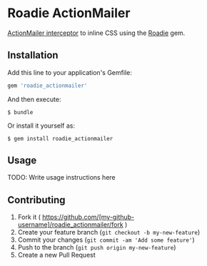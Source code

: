 # Roadie ActionMailer

[ActionMailer interceptor](http://guides.rubyonrails.org/action_mailer_basics.html#intercepting-emails) to inline CSS using the [Roadie](https://github.com/Mange/roadie) gem. 

## Installation

Add this line to your application's Gemfile:

```ruby
gem 'roadie_actionmailer'
```

And then execute:

    $ bundle

Or install it yourself as:

    $ gem install roadie_actionmailer

## Usage

TODO: Write usage instructions here

## Contributing

1. Fork it ( https://github.com/[my-github-username]/roadie_actionmailer/fork )
2. Create your feature branch (`git checkout -b my-new-feature`)
3. Commit your changes (`git commit -am 'Add some feature'`)
4. Push to the branch (`git push origin my-new-feature`)
5. Create a new Pull Request
